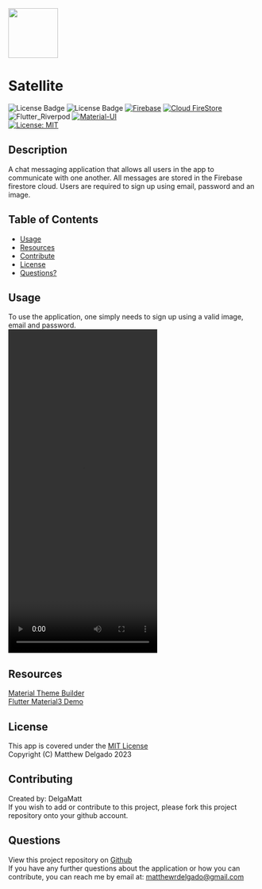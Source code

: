
<img src="https://github.com/DelgaMatt/Satellite-Chat-App/assets/115049801/1b1f09b9-57ad-4f82-bf62-3ff88d37ce71" width="100" height="100">

# Satellite
  ![License Badge](https://img.shields.io/badge/Flutter-02569B?style=flat&logo=flutter&logoColor=white)
  ![License Badge](https://img.shields.io/badge/Dart-0175C2?style=flat&logo=dart&logoColor=white)
  [![Firebase](https://img.shields.io/badge/Firebase-FFCA28?style=flat&logo=firebase&logoColor=black)](https://firebase.google.com/)
  [![Cloud FireStore](https://img.shields.io/badge/FireStore-FFCA28?style=flat&logo=firestore&logoColor=black)](https://firebase.google.com/)
  ![Flutter_Riverpod](https://img.shields.io/badge/Flutter_Riverpod-0.14.0-blue.svg)
  [![Material-UI](https://img.shields.io/badge/Material--UI-0081CB?style=flat&logo=material-ui&logoColor=white)](https://material-ui.com/)
  <br>
  [![License: MIT](https://img.shields.io/badge/License-MIT-yellow.svg)](https://opensource.org/licenses/MIT)

  ## Description
 A chat messaging application that allows all users in the app to communicate with one another. All messages are stored in the Firebase firestore cloud. Users are required to sign up using email, password and an image.

  ## Table of Contents
  - [Usage](#usage)
  - [Resources](#resources)
  - [Contribute](#contributing)
  - [License](#license)
  - [Questions?](#questions)

  ## Usage

  To use the application, one simply needs to sign up using a valid image, email and password. <br>
  <video src="https://github.com/DelgaMatt/Satellite-Chat-App/assets/115049801/1d5c3129-91cd-4a50-8cff-381876f113b7" width="300" height="650">

  ## Resources
  [Material Theme Builder](https://m3.material.io/theme-builder#/custom)
  <br>
  [Flutter Material3 Demo](https://flutter.github.io/samples/web/material_3_demo/)

  ## License
  This app is covered under the [MIT License](https://opensource.org/licenses/MIT)<br>
  Copyright (C) Matthew Delgado 2023
  ## Contributing
  Created by: DelgaMatt
  <br>
    If you wish to add or contribute to this project, please fork this project repository onto your github account.

  ## Questions
  View this project repository on [Github](https://github.com/DelgaMatt)<br>
  If you have any further questions about the application or how you can contribute, you can reach me by email at: matthewrdelgado@gmail.com